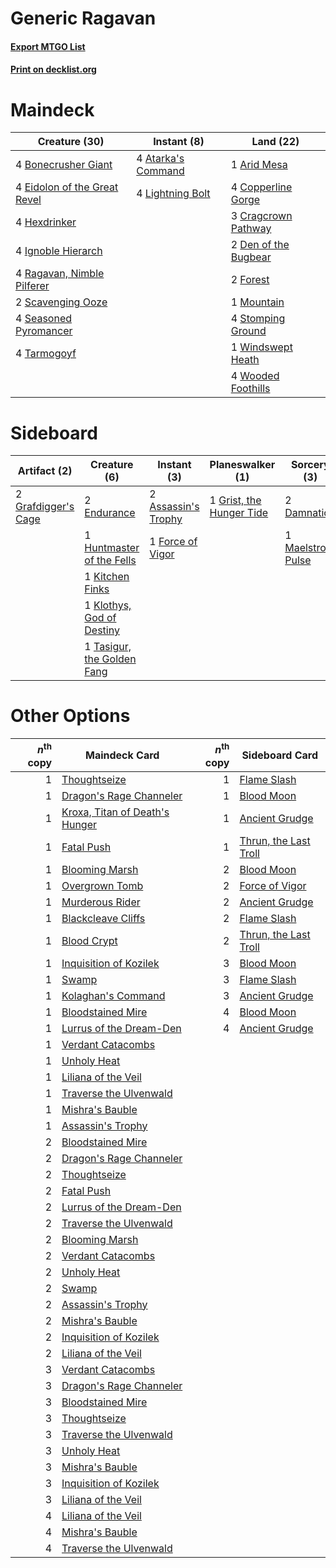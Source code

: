 # Generic Ragavan

#### [Export MTGO List](../collection/Generic%20Ragavan/Generic%20Ragavan.txt)
#### [Print on decklist.org](http://decklist.org/?deckmain=1%09Arid%20Mesa%0A4%09Atarka's%20Command%0A4%09Bonecrusher%20Giant%0A4%09Copperline%20Gorge%0A3%09Cragcrown%20Pathway%0A2%09Den%20of%20the%20Bugbear%0A4%09Eidolon%20of%20the%20Great%20Revel%0A2%09Forest%0A4%09Hexdrinker%0A4%09Ignoble%20Hierarch%0A4%09Lightning%20Bolt%0A1%09Mountain%0A4%09Ragavan,%20Nimble%20Pilferer%0A2%09Scavenging%20Ooze%0A4%09Seasoned%20Pyromancer%0A4%09Stomping%20Ground%0A4%09Tarmogoyf%0A1%09Windswept%20Heath%0A4%09Wooded%20Foothills&deckside=2%09Assassin's%20Trophy%0A2%09Damnation%0A2%09Endurance%0A1%09Force%20of%20Vigor%0A2%09Grafdigger's%20Cage%0A1%09Grist,%20the%20Hunger%20Tide%0A1%09Huntmaster%20of%20the%20Fells%0A1%09Kitchen%20Finks%0A1%09Klothys,%20God%20of%20Destiny%0A1%09Maelstrom%20Pulse%0A1%09Tasigur,%20the%20Golden%20Fang)
# Maindeck

|                                             Creature (30)                                             |                                         Instant (8)                                         |                                           Land (22)                                           |
|-------------------------------------------------------------------------------------------------------|---------------------------------------------------------------------------------------------|-----------------------------------------------------------------------------------------------|
|4 [Bonecrusher Giant](http://gatherer.wizards.com/Pages/Card/Details.aspx?multiverseid=473077)         |4 [Atarka's Command](http://gatherer.wizards.com/Pages/Card/Details.aspx?multiverseid=394502)|1 [Arid Mesa](http://gatherer.wizards.com/Pages/Card/Details.aspx?multiverseid=405092)         |
|4 [Eidolon of the Great Revel](http://gatherer.wizards.com/Pages/Card/Details.aspx?multiverseid=442117)|4 [Lightning Bolt](http://gatherer.wizards.com/Pages/Card/Details.aspx?multiverseid=806)     |4 [Copperline Gorge](http://gatherer.wizards.com/Pages/Card/Details.aspx?multiverseid=209408)  |
|4 [Hexdrinker](http://gatherer.wizards.com/Pages/Card/Details.aspx?multiverseid=464117)                |                                                                                             |3 [Cragcrown Pathway](http://gatherer.wizards.com/Pages/Card/Details.aspx?multiverseid=491915) |
|4 [Ignoble Hierarch](http://gatherer.wizards.com/Pages/Card/Details.aspx?multiverseid=522242)          |                                                                                             |2 [Den of the Bugbear](http://gatherer.wizards.com/Pages/Card/Details.aspx?multiverseid=527541)|
|4 [Ragavan, Nimble Pilferer](http://gatherer.wizards.com/Pages/Card/Details.aspx?multiverseid=522214)  |                                                                                             |2 [Forest](http://gatherer.wizards.com/Pages/Card/Details.aspx?multiverseid=439860)            |
|2 [Scavenging Ooze](http://gatherer.wizards.com/Pages/Card/Details.aspx?multiverseid=420783)           |                                                                                             |1 [Mountain](http://gatherer.wizards.com/Pages/Card/Details.aspx?multiverseid=439859)          |
|4 [Seasoned Pyromancer](http://gatherer.wizards.com/Pages/Card/Details.aspx?multiverseid=464094)       |                                                                                             |4 [Stomping Ground](http://gatherer.wizards.com/Pages/Card/Details.aspx?multiverseid=405110)   |
|4 [Tarmogoyf](http://gatherer.wizards.com/Pages/Card/Details.aspx?multiverseid=136142)                 |                                                                                             |1 [Windswept Heath](http://gatherer.wizards.com/Pages/Card/Details.aspx?multiverseid=405115)   |
|                                                                                                       |                                                                                             |4 [Wooded Foothills](http://gatherer.wizards.com/Pages/Card/Details.aspx?multiverseid=405116)  |


# Sideboard

|                                         Artifact (2)                                         |                                            Creature (6)                                             |                                         Instant (3)                                          |                                         Planeswalker (1)                                          |                                        Sorcery (3)                                         |
|----------------------------------------------------------------------------------------------|-----------------------------------------------------------------------------------------------------|----------------------------------------------------------------------------------------------|---------------------------------------------------------------------------------------------------|--------------------------------------------------------------------------------------------|
|2 [Grafdigger's Cage](http://gatherer.wizards.com/Pages/Card/Details.aspx?multiverseid=278452)|2 [Endurance](http://gatherer.wizards.com/Pages/Card/Details.aspx?multiverseid=522233)               |2 [Assassin's Trophy](http://gatherer.wizards.com/Pages/Card/Details.aspx?multiverseid=452902)|1 [Grist, the Hunger Tide](http://gatherer.wizards.com/Pages/Card/Details.aspx?multiverseid=522278)|2 [Damnation](http://gatherer.wizards.com/Pages/Card/Details.aspx?multiverseid=425888)      |
|                                                                                              |1 [Huntmaster of the Fells](http://gatherer.wizards.com/Pages/Card/Details.aspx?multiverseid=262875) |1 [Force of Vigor](http://gatherer.wizards.com/Pages/Card/Details.aspx?multiverseid=464113)   |                                                                                                   |1 [Maelstrom Pulse](http://gatherer.wizards.com/Pages/Card/Details.aspx?multiverseid=180613)|
|                                                                                              |1 [Kitchen Finks](http://gatherer.wizards.com/Pages/Card/Details.aspx?multiverseid=370458)           |                                                                                              |                                                                                                   |                                                                                            |
|                                                                                              |1 [Klothys, God of Destiny](http://gatherer.wizards.com/Pages/Card/Details.aspx?multiverseid=476471) |                                                                                              |                                                                                                   |                                                                                            |
|                                                                                              |1 [Tasigur, the Golden Fang](http://gatherer.wizards.com/Pages/Card/Details.aspx?multiverseid=391937)|                                                                                              |                                                                                                   |                                                                                            |


# Other Options

|*n*<sup>th</sup> copy|                                              Maindeck Card                                              |*n*<sup>th</sup> copy|                                         Sideboard Card                                         |
|--------------------:|---------------------------------------------------------------------------------------------------------|--------------------:|------------------------------------------------------------------------------------------------|
|                    1|[Thoughtseize](http://gatherer.wizards.com/Pages/Card/Details.aspx?multiverseid=438676)                  |                    1|[Flame Slash](http://gatherer.wizards.com/Pages/Card/Details.aspx?multiverseid=416914)          |
|                    1|[Dragon's Rage Channeler](http://gatherer.wizards.com/Pages/Card/Details.aspx?multiverseid=522197)       |                    1|[Blood Moon](http://gatherer.wizards.com/Pages/Card/Details.aspx?multiverseid=45386)            |
|                    1|[Kroxa, Titan of Death's Hunger](http://gatherer.wizards.com/Pages/Card/Details.aspx?multiverseid=476472)|                    1|[Ancient Grudge](http://gatherer.wizards.com/Pages/Card/Details.aspx?multiverseid=235600)       |
|                    1|[Fatal Push](http://gatherer.wizards.com/Pages/Card/Details.aspx?multiverseid=423724)                    |                    1|[Thrun, the Last Troll](http://gatherer.wizards.com/Pages/Card/Details.aspx?multiverseid=214050)|
|                    1|[Blooming Marsh](http://gatherer.wizards.com/Pages/Card/Details.aspx?multiverseid=417816)                |                    2|[Blood Moon](http://gatherer.wizards.com/Pages/Card/Details.aspx?multiverseid=45386)            |
|                    1|[Overgrown Tomb](http://gatherer.wizards.com/Pages/Card/Details.aspx?multiverseid=405103)                |                    2|[Force of Vigor](http://gatherer.wizards.com/Pages/Card/Details.aspx?multiverseid=464113)       |
|                    1|[Murderous Rider](http://gatherer.wizards.com/Pages/Card/Details.aspx?multiverseid=473059)               |                    2|[Ancient Grudge](http://gatherer.wizards.com/Pages/Card/Details.aspx?multiverseid=235600)       |
|                    1|[Blackcleave Cliffs](http://gatherer.wizards.com/Pages/Card/Details.aspx?multiverseid=209401)            |                    2|[Flame Slash](http://gatherer.wizards.com/Pages/Card/Details.aspx?multiverseid=416914)          |
|                    1|[Blood Crypt](http://gatherer.wizards.com/Pages/Card/Details.aspx?multiverseid=97102)                    |                    2|[Thrun, the Last Troll](http://gatherer.wizards.com/Pages/Card/Details.aspx?multiverseid=214050)|
|                    1|[Inquisition of Kozilek](http://gatherer.wizards.com/Pages/Card/Details.aspx?multiverseid=416897)        |                    3|[Blood Moon](http://gatherer.wizards.com/Pages/Card/Details.aspx?multiverseid=45386)            |
|                    1|[Swamp](http://gatherer.wizards.com/Pages/Card/Details.aspx?multiverseid=439858)                         |                    3|[Flame Slash](http://gatherer.wizards.com/Pages/Card/Details.aspx?multiverseid=416914)          |
|                    1|[Kolaghan's Command](http://gatherer.wizards.com/Pages/Card/Details.aspx?multiverseid=394613)            |                    3|[Ancient Grudge](http://gatherer.wizards.com/Pages/Card/Details.aspx?multiverseid=235600)       |
|                    1|[Bloodstained Mire](http://gatherer.wizards.com/Pages/Card/Details.aspx?multiverseid=405094)             |                    4|[Blood Moon](http://gatherer.wizards.com/Pages/Card/Details.aspx?multiverseid=45386)            |
|                    1|[Lurrus of the Dream-Den](http://gatherer.wizards.com/Pages/Card/Details.aspx?multiverseid=479746)       |                    4|[Ancient Grudge](http://gatherer.wizards.com/Pages/Card/Details.aspx?multiverseid=235600)       |
|                    1|[Verdant Catacombs](http://gatherer.wizards.com/Pages/Card/Details.aspx?multiverseid=405113)             |                     |                                                                                                |
|                    1|[Unholy Heat](http://gatherer.wizards.com/Pages/Card/Details.aspx?multiverseid=522221)                   |                     |                                                                                                |
|                    1|[Liliana of the Veil](http://gatherer.wizards.com/Pages/Card/Details.aspx?multiverseid=235597)           |                     |                                                                                                |
|                    1|[Traverse the Ulvenwald](http://gatherer.wizards.com/Pages/Card/Details.aspx?multiverseid=409998)        |                     |                                                                                                |
|                    1|[Mishra's Bauble](http://gatherer.wizards.com/Pages/Card/Details.aspx?multiverseid=122122)               |                     |                                                                                                |
|                    1|[Assassin's Trophy](http://gatherer.wizards.com/Pages/Card/Details.aspx?multiverseid=452902)             |                     |                                                                                                |
|                    2|[Bloodstained Mire](http://gatherer.wizards.com/Pages/Card/Details.aspx?multiverseid=405094)             |                     |                                                                                                |
|                    2|[Dragon's Rage Channeler](http://gatherer.wizards.com/Pages/Card/Details.aspx?multiverseid=522197)       |                     |                                                                                                |
|                    2|[Thoughtseize](http://gatherer.wizards.com/Pages/Card/Details.aspx?multiverseid=438676)                  |                     |                                                                                                |
|                    2|[Fatal Push](http://gatherer.wizards.com/Pages/Card/Details.aspx?multiverseid=423724)                    |                     |                                                                                                |
|                    2|[Lurrus of the Dream-Den](http://gatherer.wizards.com/Pages/Card/Details.aspx?multiverseid=479746)       |                     |                                                                                                |
|                    2|[Traverse the Ulvenwald](http://gatherer.wizards.com/Pages/Card/Details.aspx?multiverseid=409998)        |                     |                                                                                                |
|                    2|[Blooming Marsh](http://gatherer.wizards.com/Pages/Card/Details.aspx?multiverseid=417816)                |                     |                                                                                                |
|                    2|[Verdant Catacombs](http://gatherer.wizards.com/Pages/Card/Details.aspx?multiverseid=405113)             |                     |                                                                                                |
|                    2|[Unholy Heat](http://gatherer.wizards.com/Pages/Card/Details.aspx?multiverseid=522221)                   |                     |                                                                                                |
|                    2|[Swamp](http://gatherer.wizards.com/Pages/Card/Details.aspx?multiverseid=439858)                         |                     |                                                                                                |
|                    2|[Assassin's Trophy](http://gatherer.wizards.com/Pages/Card/Details.aspx?multiverseid=452902)             |                     |                                                                                                |
|                    2|[Mishra's Bauble](http://gatherer.wizards.com/Pages/Card/Details.aspx?multiverseid=122122)               |                     |                                                                                                |
|                    2|[Inquisition of Kozilek](http://gatherer.wizards.com/Pages/Card/Details.aspx?multiverseid=416897)        |                     |                                                                                                |
|                    2|[Liliana of the Veil](http://gatherer.wizards.com/Pages/Card/Details.aspx?multiverseid=235597)           |                     |                                                                                                |
|                    3|[Verdant Catacombs](http://gatherer.wizards.com/Pages/Card/Details.aspx?multiverseid=405113)             |                     |                                                                                                |
|                    3|[Dragon's Rage Channeler](http://gatherer.wizards.com/Pages/Card/Details.aspx?multiverseid=522197)       |                     |                                                                                                |
|                    3|[Bloodstained Mire](http://gatherer.wizards.com/Pages/Card/Details.aspx?multiverseid=405094)             |                     |                                                                                                |
|                    3|[Thoughtseize](http://gatherer.wizards.com/Pages/Card/Details.aspx?multiverseid=438676)                  |                     |                                                                                                |
|                    3|[Traverse the Ulvenwald](http://gatherer.wizards.com/Pages/Card/Details.aspx?multiverseid=409998)        |                     |                                                                                                |
|                    3|[Unholy Heat](http://gatherer.wizards.com/Pages/Card/Details.aspx?multiverseid=522221)                   |                     |                                                                                                |
|                    3|[Mishra's Bauble](http://gatherer.wizards.com/Pages/Card/Details.aspx?multiverseid=122122)               |                     |                                                                                                |
|                    3|[Inquisition of Kozilek](http://gatherer.wizards.com/Pages/Card/Details.aspx?multiverseid=416897)        |                     |                                                                                                |
|                    3|[Liliana of the Veil](http://gatherer.wizards.com/Pages/Card/Details.aspx?multiverseid=235597)           |                     |                                                                                                |
|                    4|[Liliana of the Veil](http://gatherer.wizards.com/Pages/Card/Details.aspx?multiverseid=235597)           |                     |                                                                                                |
|                    4|[Mishra's Bauble](http://gatherer.wizards.com/Pages/Card/Details.aspx?multiverseid=122122)               |                     |                                                                                                |
|                    4|[Traverse the Ulvenwald](http://gatherer.wizards.com/Pages/Card/Details.aspx?multiverseid=409998)        |                     |                                                                                                |

